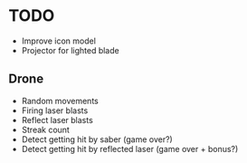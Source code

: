 # TODO

 - Improve icon model
 - Projector for lighted blade
 
## Drone 
 - Random movements
 - Firing laser blasts
 - Reflect laser blasts
 - Streak count
 - Detect getting hit by saber (game over?)
 - Detect getting hit by reflected laser (game over + bonus?)